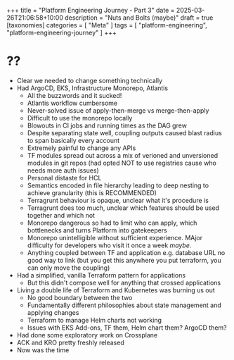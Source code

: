 +++
title = "Platform Engineering Journey - Part 3"
date = 2025-03-26T21:06:58+10:00
description = "Nuts and Bolts (maybe)"
draft = true
[taxonomies]
categories = [ "Meta" ]
tags = [ "platform-engineering", "platform-engineering-journey" ]
+++

# ??

- Clear we needed to change something technically
- Had ArgoCD, EKS, Infrastructure Monorepo, Atlantis
  - All the buzzwords and it sucked!
  - Atlantis workflow cumbersome
  - Never-solved issue of apply-then-merge vs merge-then-apply
  - Difficult to use the monorepo locally
  - Blowouts in CI jobs and running times as the DAG grew
  - Despite separating state well, coupling outputs caused blast radius to span basically every account
  - Extremely painful to change any APIs
  - TF modules spread out across a mix of verioned and unversioned modules in git repos
    (had opted NOT to use registries cause who needs more auth issues)
  - Personal distaste for HCL
  - Semantics encoded in file hierarchy leading to deep nesting to achieve granularity
    (this is RECOMMENDED)
  - Terragrunt behaviour is opaque, unclear what it's procedure is
  - Terragrunt does too much, unclear which features should be used together and which not
  - Monorepo dangerous so had to limit who can apply, which bottlenecks and turns Platform into gatekeepers
  - Monorepo unintelligible without sufficient experience.
    MAjor difficulty for developers who visit it once a week _maybe_.
  - Anything coupled between TF and application e.g. database URL no good way to link
    (but you get this anywhere you put terraform, you can only move the coupling)
- Had a simplified, vanilla Terraform pattern for applications
  - But this didn't compose well for anything that crossed applications
- Living a double life of Terraform and Kubernetes was burning us out
  - No good boundary between the two
  - Fundamentally different philosophies about state management and applying changes
  - Terraform to manage Helm charts not working
  - Issues with EKS Add-ons, TF them, Helm chart them? ArgoCD them?
- Had done some exploratory work on Crossplane
- ACK and KRO pretty freshly released
- Now was the time
